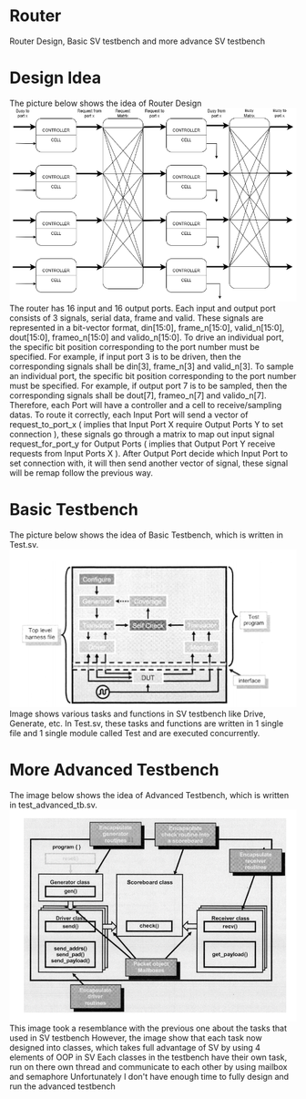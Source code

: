 # Router
Router Design, Basic SV testbench and more advance SV testbench
# Design Idea
The picture below shows the idea of Router Design
![router_alt](https://github.com/XXBach/Router/blob/main/Pictures%20and%20docs/Router.png)
The router has 16 input and 16 output ports. Each input and output port consists of 3 signals, serial data, frame and valid. These signals are represented in a bit-vector format, din[15:0], frame_n[15:0], valid_n[15:0], dout[15:0], frameo_n[15:0] and valido_n[15:0].
To drive an individual port, the specific bit position corresponding to the port number must be specified. For example, if input port 3 is to be driven, then the corresponding signals shall be din[3], frame_n[3] and valid_n[3].
To sample an individual port, the specific bit position corresponding to the port number must be specified. For example, if output port 7 is to be sampled, then the corresponding signals shall be dout[7], frameo_n[7] and valido_n[7].
Therefore, each Port will have a controller and a cell to receive/sampling datas.
To route it correctly, each Input Port will send a vector of request_to_port_x ( implies that Input Port X require Output Ports Y to set connection ), these signals go through a matrix to map out input signal request_for_port_y for Output Ports ( implies that Output Port Y receive requests from Input Ports X ). After Output Port decide which Input Port to set connection with, it will then send another vector of signal, these signal will be remap follow the previous way.
# Basic Testbench
The pỉcture below shows the idea of Basic Testbench, which is written in Test.sv.
![Test_alt](https://github.com/XXBach/Router/blob/main/Pictures%20and%20docs/Test_sv.png)
Image shows various tasks and functions in SV testbench like Drive, Generate, etc. 
In Test.sv, these tasks and functions are written in 1 single file and 1 single module called Test and are executed concurrently.
# More Advanced Testbench
The image below shows the idea of Advanced Testbench, which is written in test_advanced_tb.sv.
![test_advanced_alt](https://github.com/XXBach/Router/blob/main/Pictures%20and%20docs/test_advanced_tb.png)
This image took a resemblance with the previous one about the tasks that used in SV testbench
However, the image show that each task now designed into classes, which takes full advantage of SV by using 4 elements of OOP in SV
Each classes in the testbench have their own task, run on there own thread and communicate to each other by using mailbox and semaphore
Unfortunately I don't have enough time to fully design and run the advanced testbench
